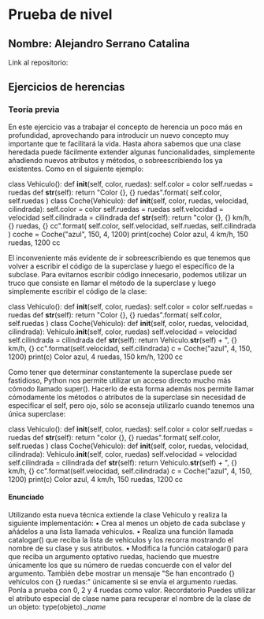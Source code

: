 # Prueba de nivel
## Nombre: Alejandro Serrano Catalina
Link al repositorio: 
## Ejercicios de herencias
### Teoría previa
En este ejercicio vas a trabajar el concepto de herencia un poco más en
profundidad, aprovechando para introducir un nuevo concepto muy importante
que te facilitará la vida.
Hasta ahora sabemos que una clase heredada puede fácilmente extender
algunas funcionalidades, simplemente añadiendo nuevos atributos y métodos,
o sobreescribiendo los ya existentes. Como en el siguiente ejemplo:

class Vehiculo():
 def __init__(self, color, ruedas):
 self.color = color
 self.ruedas = ruedas
 def __str__(self):
 return "Color {}, {} ruedas".format( self.color, self.ruedas )
class Coche(Vehiculo):
 def __init__(self, color, ruedas, velocidad, cilindrada):
 self.color = color
 self.ruedas = ruedas
 self.velocidad = velocidad
 self.cilindrada = cilindrada
 def __str__(self):
 return "color {}, {} km/h, {} ruedas, {} cc".format(
self.color, self.velocidad, self.ruedas, self.cilindrada )
coche = Coche("azul", 150, 4, 1200)
print(coche)
Color azul, 4 km/h, 150 ruedas, 1200 cc

El inconveniente más evidente de ir sobreescribiendo es que tenemos que
volver a escribir el código de la superclase y luego el específico de la subclase.
Para evitarnos escribir código innecesario, podemos utilizar un truco que
consiste en llamar el método de la superclase y luego simplemente escribir el
código de la clase:

class Vehiculo():
 def __init__(self, color, ruedas):
 self.color = color
 self.ruedas = ruedas
 def __str__(self):
 return "Color {}, {} ruedas".format( self.color, self.ruedas )
class Coche(Vehiculo):
 def __init__(self, color, ruedas, velocidad, cilindrada):
 Vehiculo.__init__(self, color, ruedas)
 self.velocidad = velocidad
 self.cilindrada = cilindrada
 def __str__(self):
 return Vehiculo.__str__(self) + ", {} km/h, {}
cc".format(self.velocidad, self.cilindrada)
c = Coche("azul", 4, 150, 1200)
print(c)
Color azul, 4 ruedas, 150 km/h, 1200 cc

Como tener que determinar constantemente la superclase puede ser fastidioso,
Python nos permite utilizar un acceso directo mucho más cómodo
llamado super().
Hacerlo de esta forma además nos permite llamar cómodamente los métodos
o atributos de la superclase sin necesidad de especificar el self, pero ojo, sólo
se aconseja utilizarlo cuando tenemos una única superclase:

class Vehiculo():
 def __init__(self, color, ruedas):
 self.color = color
 self.ruedas = ruedas
 def __str__(self):
 return "color {}, {} ruedas".format( self.color, self.ruedas )
class Coche(Vehiculo):
 def __init__(self, color, ruedas, velocidad, cilindrada):
 Vehiculo.__init__(self, color, ruedas)
 self.velocidad = velocidad
 self.cilindrada = cilindrada
 def __str__(self):
 return Vehiculo.__str__(self) + ", {} km/h, {}
cc".format(self.velocidad, self.cilindrada)
c = Coche("azul", 4, 150, 1200)
print(c)
Color azul, 4 km/h, 150 ruedas, 1200 cc

#### Enunciado 
Utilizando esta nueva técnica extiende la clase Vehiculo y realiza la siguiente
implementación:
• Crea al menos un objeto de cada subclase y añádelos a una lista
llamada vehiculos.
• Realiza una función llamada catalogar() que reciba la lista de
vehiculos y los recorra mostrando el nombre de su clase y sus
atributos.
• Modifica la función catalogar() para que reciba un argumento
optativo ruedas, haciendo que muestre únicamente los que su
número de ruedas concuerde con el valor del argumento. También
debe mostrar un mensaje "Se han encontrado {} vehículos con {}
ruedas:" únicamente si se envía el argumento ruedas. Ponla a
prueba con 0, 2 y 4 ruedas como valor.
Recordatorio
Puedes utilizar el atributo especial de clase name para recuperar el nombre de
la clase de un objeto:
type(objeto).__name_

